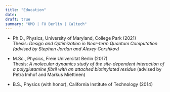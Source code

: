 ```yaml
---
title: "Education"
date:
draft: true
summary: "UMD | FU Berlin | Caltech"
---
```


- Ph.D., Physics, University of Maryland, College Park (2021)  
Thesis: *Design and Optimization in Near-term Quantum Computation (advised by Stephen Jordan and Alexey Gorshkov)*

- M.Sc., Physics, Freie Universit&auml;t Berlin (2017)  
Thesis: *A molecular dynamics study of the site-dependent interaction of a polyglutamine fibril with an attached biotinylated residue* (advised by Petra Imhof and Markus Miettinen)

- B.S., Physics (with honor), California Institute of Technology (2014)
